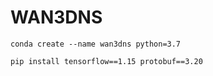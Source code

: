 # WAN3DNS

```
conda create --name wan3dns python=3.7
```


```
pip install tensorflow==1.15 protobuf==3.20
```
